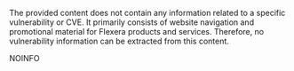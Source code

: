 The provided content does not contain any information related to a specific vulnerability or CVE. It primarily consists of website navigation and promotional material for Flexera products and services. Therefore, no vulnerability information can be extracted from this content.

NOINFO